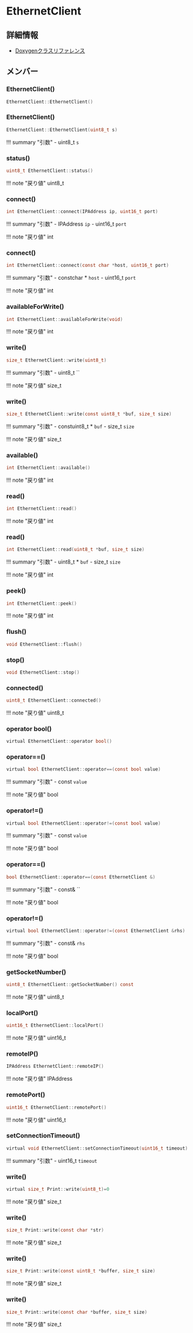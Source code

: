 # EthernetClient



## 詳細情報

- [Doxygenクラスリファレンス](https://lang-ship.com/reference/Arduino/1.8.9/class_ethernet_client.html)

## メンバー



### EthernetClient()



```c
EthernetClient::EthernetClient()
```



### EthernetClient()



```c
EthernetClient::EthernetClient(uint8_t s)
```

!!! summary "引数"
	- uint8_t `s` 



### status()



```c
uint8_t EthernetClient::status()
```

!!! note "戻り値"
	uint8_t



### connect()



```c
int EthernetClient::connect(IPAddress ip, uint16_t port)
```

!!! summary "引数"
	- IPAddress `ip` 
	- uint16_t `port` 

!!! note "戻り値"
	int



### connect()



```c
int EthernetClient::connect(const char *host, uint16_t port)
```

!!! summary "引数"
	- constchar * `host` 
	- uint16_t `port` 

!!! note "戻り値"
	int



### availableForWrite()



```c
int EthernetClient::availableForWrite(void)
```

!!! note "戻り値"
	int



### write()



```c
size_t EthernetClient::write(uint8_t)
```

!!! summary "引数"
	- uint8_t `` 

!!! note "戻り値"
	size_t



### write()



```c
size_t EthernetClient::write(const uint8_t *buf, size_t size)
```

!!! summary "引数"
	- constuint8_t * `buf` 
	- size_t `size` 

!!! note "戻り値"
	size_t



### available()



```c
int EthernetClient::available()
```

!!! note "戻り値"
	int



### read()



```c
int EthernetClient::read()
```

!!! note "戻り値"
	int



### read()



```c
int EthernetClient::read(uint8_t *buf, size_t size)
```

!!! summary "引数"
	- uint8_t * `buf` 
	- size_t `size` 

!!! note "戻り値"
	int



### peek()



```c
int EthernetClient::peek()
```

!!! note "戻り値"
	int



### flush()



```c
void EthernetClient::flush()
```



### stop()



```c
void EthernetClient::stop()
```



### connected()



```c
uint8_t EthernetClient::connected()
```

!!! note "戻り値"
	uint8_t



### operator bool()



```c
virtual EthernetClient::operator bool()
```



### operator==()



```c
virtual bool EthernetClient::operator==(const bool value)
```

!!! summary "引数"
	- const `value` 

!!! note "戻り値"
	bool



### operator!=()



```c
virtual bool EthernetClient::operator!=(const bool value)
```

!!! summary "引数"
	- const `value` 

!!! note "戻り値"
	bool



### operator==()



```c
bool EthernetClient::operator==(const EthernetClient &)
```

!!! summary "引数"
	- const& `` 

!!! note "戻り値"
	bool



### operator!=()



```c
virtual bool EthernetClient::operator!=(const EthernetClient &rhs)
```

!!! summary "引数"
	- const& `rhs` 

!!! note "戻り値"
	bool



### getSocketNumber()



```c
uint8_t EthernetClient::getSocketNumber() const
```

!!! note "戻り値"
	uint8_t



### localPort()



```c
uint16_t EthernetClient::localPort()
```

!!! note "戻り値"
	uint16_t



### remoteIP()



```c
IPAddress EthernetClient::remoteIP()
```

!!! note "戻り値"
	IPAddress



### remotePort()



```c
uint16_t EthernetClient::remotePort()
```

!!! note "戻り値"
	uint16_t



### setConnectionTimeout()



```c
virtual void EthernetClient::setConnectionTimeout(uint16_t timeout)
```

!!! summary "引数"
	- uint16_t `timeout` 



### write()



```c
virtual size_t Print::write(uint8_t)=0
```

!!! note "戻り値"
	size_t



### write()



```c
size_t Print::write(const char *str)
```

!!! note "戻り値"
	size_t



### write()



```c
size_t Print::write(const uint8_t *buffer, size_t size)
```

!!! note "戻り値"
	size_t



### write()



```c
size_t Print::write(const char *buffer, size_t size)
```

!!! note "戻り値"
	size_t



